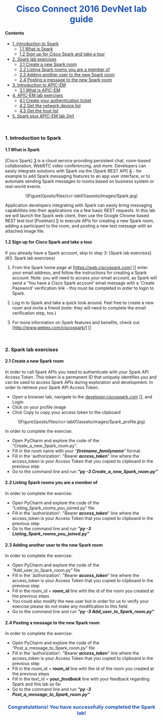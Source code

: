 <div align="center">
<h1 style="color: #2155ae">
Cisco Connect 2016 DevNet lab guide
</h1>
</div>


<h4 id="Contents">Contents</h4>

*   [1. Introduction to Spark](#1-Introduction-to-Spark)
    *   [1.1 What is Spark](#1-1-What-is-Spark)
    *   [1.2 Sign up for Cisco Spark and take a tour](#1-2-Sign-up-for-Cisco-Spark-and-take-a-tour)
*   [2. Spark lab exercises](#2-Spark-lab-exercises)
    *   [2.1 Create a new Spark room](#2-1-Create-a-new-Spark-room)
    *   [2.2 Listing Spark rooms you are a member of](#2-2-Listing-Spark-rooms-you-are-a-member-of)
    *   [2.3 Adding another user to the new Spark room](#2-3-Adding-another-user-to-the-new-Spark-room)
    *   [2.4 Posting a message to the new Spark room](#2-4-Posting-a-message-to-the-new-Spark-room)
*   [3. Introduction to APIC-EM](/lab/ccr-lab01/step/2#3-Introduction-to-APIC-EM)
    *   [3.1 What is APIC-EM](/lab/ccr-lab01/step/2#3-1-What-is-APIC-EM)
*   [4. APIC-EM lab exercises](/lab/ccr-lab01/step/2#4-APIC-EM-lab-exercises)
    *   [4.1 Create your authentication ticket](/lab/ccr-lab01/step/2#4-1-Create-your-authentication-ticket)
    *   [4.2 Get the network device list](/lab/ccr-lab01/step/2#4-2-Get-the-network-device-list)
    *   [4.3 Get the host list](/lab/ccr-lab01/step/2#4-3-Get-the-host-list)
*   [5. Spark plus APIC-EM lab 2in1](/lab/ccr-lab01/step/3#5-Spark-plus-APIC-EM-lab-2in1)


</br>
<h3 id="1-Introduction-to-Spark">1. Introduction to Spark</h3>

<h4><a name="1-1-What-is-Spark"></a>1.1 What is Spark</h4>

[Cisco Spark] [3] is a cloud service providing persistent chat, room-based collaboration, WebRTC video conferencing, and more. Developers can easily integrate solutions with Spark via the [Spark REST API] [4] - for example to add Spark messaging features to an app user interface, or to automate sending Spark messages to rooms based on business system or real-world events.

[3]: https://www.ciscospark.com/
[4]: https://developer.ciscospark.com/getting-started.html

<div align="center">
![Figure](posts/files/ccr-lab01/assets/images/Spark.jpg)
</div>

Application developers integrating with Spark can easily bring messaging capabilities into their applications via a few basic REST requests. In this lab we will launch the Spark web client, then use the Google Chrome based REST test tool [Postman] [5] to execute APIs for creating a new Spark room, adding a participant to the room, and posting a new test message with an attached image file.

[5]: https://www.getpostman.com/


<h4 id="1-2-Sign-up-for-Cisco-Spark-and-take-a-tour">1.2 Sign up for Cisco Spark and take a tour</h4>

If you already have a Spark account, skip to step 3:  [Spark lab exercises](#3. Spark lab exercises)

1. From the Spark home page at [https://web.ciscospark.com] [] enter your email address, and follow the instructions for creating a Spark account. Note: you will need to access your email account, as Spark will send a 'You have a Cisco Spark account' email message with a 'Create Password' verification link - this must be completed in order to login to Spark.

2.	Log in to Spark and take a quick look around. Feel free to create a new room and invite a friend (note: they will need to complete the email verification step, too.)

3.	For more information on Spark features and benefits, check out [http://www.webex.com/ciscospark/] []

[https://web.ciscospark.com]: https://web.ciscospark.com
[http://www.webex.com/ciscospark/]: http://www.webex.com/ciscospark/







</br>
<h3 id="2-Spark-lab-exercises">2. Spark lab exercises</h3>

<h4 id="2-1-Create-a-new-Spark-room">2.1 Create a new Spark room</h4>

In order to call Spark APIs you need to authenticate with your Spark API Access Token. This token is a permanent ID that uniquely identifies you and can be used to access Spark APIs during exploration and development. In order to retrieve your Spark API Access Token.
*	Open a browser tab, navigate to the [developer.ciscospark.com] [], and Login
*	Click on your profile image
*	Click Copy to copy your access token to the clipboard

[developer.ciscospark.com]: developer.ciscospark.com

<div align="center">
![Figure](posts/files/ccr-lab01/assets/images/Spark_profile.jpg)
</div>


In order to complete the exercise:
*	Open PyCharm and explore the code of the “Create_a_new_Spark_room.py”.
*	Fill in the room name with your “***firstname_familyname***” format.
*	Fill in the 'authorization': "Bearer ***access_token***" line where the access_token is your Access Token that you copied to clipboard in the previous step
*	Go to the command line and run ***“py -3 Create_a_new_Spark_room.py”***


<h4 id="2-2-Listing-Spark-rooms-you-are-a-member-of">2.2 Listing Spark rooms you are a member of</h4>

In order to complete the exercise:
*	Open PyCharm and explore the code of the “Listing_Spark_rooms_you_joined.py” file
*	Fill in the 'authorization': "Bearer ***access_token***" line where the access_token is your Access Token that you copied to clipboard in the previous step
*	Go to the command line and run ***“py -3 Listing_Spark_rooms_you_joined.py”***


<h4 id="2-3-Adding-another-user-to-the-new-Spark-room">2.3 Adding another user to the new Spark room</h4>

In order to complete the exercise:
*	Open PyCharm and explore the code of the “Add_user_to_Spark_room.py” file
*	Fill in the 'authorization': "Bearer ***access_token***" line where the access_token is your Access Token that you copied to clipboard in the previous step
*	Fill in the room_id = ***room_id*** line with the id of the room you created at the previous steps
*	You could also modify the new user but in order for us to verify your exercise please do not make any modification to this field.
*	Go to the command line and run ***“py -3 Add_user_to_Spark_room.py”***

<h4 id="2-4-Posting-a-message-to-the-new-Spark-room">2.4 Posting a message to the new Spark room</h4>

In order to complete the exercise:
*	Open PyCharm and explore the code of the “Post_a_message_to_Spark_room.py” file
*	Fill in the 'authorization': "Bearer ***access_token***" line where the access_token is your Access Token that you copied to clipboard in the previous step
*	Fill in the room_id = ***room_id*** line with the id of the room you created at the previous steps
*	Fill in the text_id = ***your_feedback*** line with your feedback regarding Spark and this lab so far
*	Go to the command line and run ***“py -3 Post_a_message_to_Spark_room.py”***

<div align="center">
<h3 style="color: #2155ae">
Congratulations! You have successfully completed the Spark lab!
</h3>
</div>



</br>


</h2>
</div>
